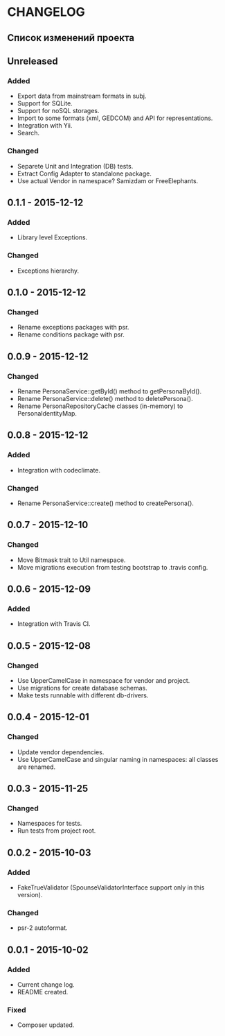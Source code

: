 # CHANGELOG 

## Список изменений проекта

## Unreleased
### Added
- Export data from mainstream formats in subj. 
- Support for SQLite. 
- Support for noSQL storages. 
- Import to some formats (xml, GEDCOM) and API for representations.
- Integration with Yii.   
- Search.

### Changed
- Separete Unit and Integration (DB) tests.  
- Extract Config Adapter to standalone package. 
- Use actual Vendor in namespace? Samizdam or FreeElephants.  

## 0.1.1 - 2015-12-12
### Added
- Library level Exceptions.

### Changed
- Exceptions hierarchy. 

## 0.1.0 - 2015-12-12
### Changed
- Rename exceptions packages with psr. 
- Rename conditions package with psr. 

## 0.0.9 - 2015-12-12
### Changed
- Rename PersonaService::getById() method to getPersonaById(). 
- Rename PersonaService::delete() method to deletePersona().
- Rename PersonaRepositoryCache classes (in-memory) to  PersonaIdentityMap. 

## 0.0.8 - 2015-12-12
### Added
- Integration with codeclimate. 

### Changed 
- Rename PersonaService::create() method to createPersona().  

## 0.0.7 - 2015-12-10
### Changed
- Move Bitmask trait to Util namespace.
- Move migrations execution from testing bootstrap to .travis config.   

## 0.0.6 - 2015-12-09
### Added
- Integration with Travis CI.

## 0.0.5 - 2015-12-08
### Changed
- Use UpperCamelCase in namespace for vendor and project.  
- Use migrations for create database schemas.
- Make tests runnable with different db-drivers.

## 0.0.4 - 2015-12-01
### Changed
- Update vendor dependencies. 
- Use UpperCamelCase and singular naming in namespaces: all classes are renamed. 

## 0.0.3 - 2015-11-25
### Changed
- Namespaces for tests. 
- Run tests from project root. 

## 0.0.2 - 2015-10-03
### Added
- FakeTrueValidator (SpounseValidatorInterface support only in this version). 
  
### Changed
- psr-2 autoformat. 

## 0.0.1 - 2015-10-02
### Added
- Current change log. 
- README created.  

### Fixed
- Composer updated.
 
